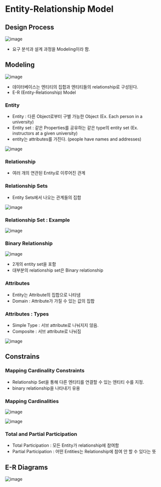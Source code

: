 # Entity-Relationship Model  

## Design Process  

![image](https://user-images.githubusercontent.com/32921115/106087598-b029fe80-6167-11eb-936a-3c2c4153ce33.png)

- 요구 분석과 설계 과정을 Modeling이라 함.    

## Modeling  

![image](https://user-images.githubusercontent.com/32921115/106087795-1282ff00-6168-11eb-9b4a-99e08f1ca5ed.png)

- 데이터베이스는 엔티티의 집합과 엔티티들의 relationship로 구성된다.  
- E-R (Entity-Relationship) Model  

### Entity  
- Entity : 다른 Object로부터 구별 가능한 Object (Ex. Each person in a university)  
- Entity set : 같은 Properties를 공유하는 같은 type의 entity set (Ex. instructors at a given university)  
- entity는 attributes를 가진다. (people have names and addresses)  

![image](https://user-images.githubusercontent.com/32921115/106088321-1b280500-6169-11eb-8103-3b8278b152fe.png)


### Relationship  
- 여러 개의 연관된 Entity로 이루어진 관계  

### Relationship Sets  
- Entity Sets에서 나오는 관계들의 집합  

![image](https://user-images.githubusercontent.com/32921115/106089162-bec5e500-616a-11eb-8fc9-0979a8d143e0.png)

### Relationship Set : Example  

![image](https://user-images.githubusercontent.com/32921115/106089233-e1f09480-616a-11eb-8e63-5953a8e81033.png)  

### Binary Relationship  

![image](https://user-images.githubusercontent.com/32921115/106089448-4e6b9380-616b-11eb-97d5-01607a59ae84.png)

- 2개의 entity set을 포함  
- 대부분의 relationship set은 Binary relationship  

### Attributes  
- Entity는 Attribute의 집합으로 나타냄  
- Domain : Attribute가 가질 수 있는 값의 집합  

### Attributes : Types  
- Simple Type : 서브 attribute로 나눠지지 않음.  
- Composite : 서브 attribute로 나눠짐  

![image](https://user-images.githubusercontent.com/32921115/106089642-b3bf8480-616b-11eb-9996-8422fb057f9e.png)  

## Constrains  

### Mapping Cardinality Constraints  
- Relationship Set을 통해 다른 엔티티를 연결할 수 있는 엔티티 수를 지정.  
- binary relationship을 나타내기 유용  

### Mapping Cardinalities  
![image](https://user-images.githubusercontent.com/32921115/106089975-6bed2d00-616c-11eb-90aa-bfd582e1bd0f.png)  

![image](https://user-images.githubusercontent.com/32921115/106089988-70b1e100-616c-11eb-8a6e-7b907cebd2f8.png)  

### Total and Partial Participation  
- Total Participation : 모든 Entity가 relationship에 참여함    
- Partial Participation : 어떤 Entities는 Relationship에 참여 안 할 수 있다는 뜻  

## E-R Diagrams  

![image](https://user-images.githubusercontent.com/32921115/106091607-25013680-6170-11eb-8764-32dd80184f84.png)
